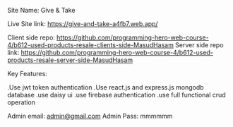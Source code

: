 Site Name: Give & Take

Live Site link: https://give-and-take-a4fb7.web.app/

Client side repo: https://github.com/programming-hero-web-course-4/b612-used-products-resale-clients-side-MasudHasam
Server side repo link: https://github.com/programming-hero-web-course-4/b612-used-products-resale-server-side-MasudHasam


Key Features:

.Use jwt token authentication
.Use react.js and express.js mongodb database
.use daisy ui
.use firebase authentication
.use full functional crud operation


Admin email: admin@gmail.com
Admin Pass: mmmmmm

